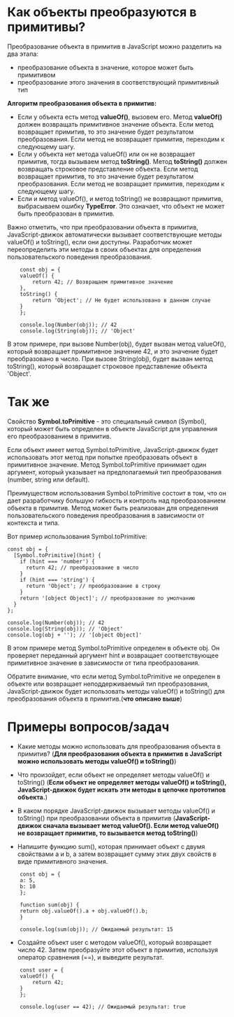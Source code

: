 Как объекты преобразуются в примитивы?
=====================

Преобразование объекта в примитив в JavaScript можно разделить на два этапа: 

* преобразование объекта в значение, которое может быть примитивом
* преобразование этого значения в соответствующий примитивный тип

**Алгоритм преобразования объекта в примитив:**

* Если у объекта есть метод **valueOf()**, вызовем его. Метод **valueOf()** должен возвращать примитивное значение объекта. Если метод возвращает примитив, то это значение будет результатом преобразования. Если метод не возвращает примитив, переходим к следующему шагу.
* Если у объекта нет метода valueOf() или он не возвращает примитив, тогда вызываем метод **toString()**. Метод **toString()** должен возвращать строковое представление объекта. Если метод возвращает примитив, то это значение будет результатом преобразования. Если метод не возвращает примитив, переходим к следующему шагу.
* Если и метод valueOf(), и метод toString() не возвращают примитив, выбрасываем ошибку **TypeError**. Это означает, что объект не может быть преобразован в примитив.

Важно отметить, что при преобразовании объекта в примитив, JavaScript-движок автоматически вызывает соответствующие методы valueOf() и toString(), если они доступны. Разработчик может переопределить эти методы в своих объектах для определения пользовательского поведения преобразования.

```
    const obj = {
    valueOf() {
        return 42; // Возвращаем примитивное значение
    },
    toString() {
        return 'Object'; // Не будет использовано в данном случае
    }
    };

    console.log(Number(obj)); // 42
    console.log(String(obj)); // 'Object'

```

В этом примере, при вызове Number(obj), будет вызван метод valueOf(), который возвращает примитивное значение 42, и это значение будет преобразовано в число. При вызове String(obj), будет вызван метод toString(), который возвращает строковое представление объекта 'Object'.

Так же
=====================

Свойство **Symbol.toPrimitive** - это специальный символ (Symbol), который может быть определен в объекте JavaScript для управления его преобразованием в примитив.

Если объект имеет метод Symbol.toPrimitive, JavaScript-движок будет использовать этот метод при попытке преобразовать объект в примитивное значение. Метод Symbol.toPrimitive принимает один аргумент, который указывает на предполагаемый тип преобразования (number, string или default).

Преимуществом использования Symbol.toPrimitive состоит в том, что он дает разработчику большую гибкость и контроль над преобразованием объекта в примитив. Метод может быть реализован для определения пользовательского поведения преобразования в зависимости от контекста и типа.

Вот пример использования Symbol.toPrimitive:

```
const obj = {
  [Symbol.toPrimitive](hint) {
    if (hint === 'number') {
      return 42; // преобразование в число
    }
    if (hint === 'string') {
      return 'Object'; // преобразование в строку
    }
    return '[object Object]'; // преобразование по умолчанию
  }
};

console.log(Number(obj)); // 42
console.log(String(obj)); // 'Object'
console.log(obj + ''); // '[object Object]'

```

В этом примере метод Symbol.toPrimitive определен в объекте obj. Он проверяет переданный аргумент hint и возвращает соответствующее примитивное значение в зависимости от типа преобразования.

Обратите внимание, что если метод Symbol.toPrimitive не определен в объекте или возвращает неподдерживаемый тип преобразования, JavaScript-движок будет использовать методы valueOf() и toString() для преобразования объекта в примитив.(**что описано выше**)

Примеры вопросов/задач
=====================

* Какие методы можно использовать для преобразования объекта в примитив? (**Для преобразования объекта в примитив в JavaScript можно использовать методы valueOf() и toString()**)
* Что произойдет, если объект не определяет методы valueOf() и toString() (**Если объект не определяет методы valueOf() и toString(), JavaScript-движок будет искать эти методы в цепочке прототипов объекта.**)
*  В каком порядке JavaScript-движок вызывает методы valueOf() и toString() при преобразовании объекта в примитив (**JavaScript-движок сначала вызывает метод valueOf(). Если метод valueOf() не возвращает примитив, то вызывается метод toString()**)


* Напишите функцию sum(), которая принимает объект с двумя свойствами a и b, а затем возвращает сумму этих двух свойств в виде примитивного значения.

```
    const obj = {
    a: 5,
    b: 10
    };

    function sum(obj) {
    return obj.valueOf().a + obj.valueOf().b;
    }

    console.log(sum(obj)); // Ожидаемый результат: 15
```

* Создайте объект user с методом valueOf(), который возвращает число 42. Затем преобразуйте этот объект в примитив, используя оператор сравнения (==), и выведите результат.

```
    const user = {
    valueOf() {
        return 42;
    }
    };

    console.log(user == 42); // Ожидаемый результат: true

```

